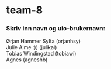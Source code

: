 # team-8
### Skriv inn navn og uio-brukernavn:
Ørjan Hammer Sylta (orjanhsy)\
Julie Alme :)) (julikal)\
Tobias Windingstad (tobiawi)\
Agnes (agneshb)

